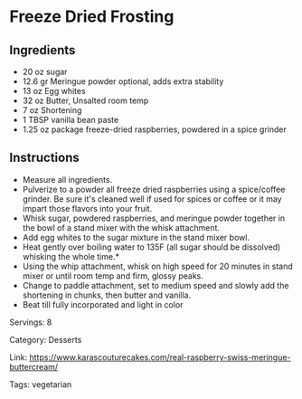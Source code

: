 # Freeze Dried Frosting

## Ingredients

- 20 oz sugar
- 12.6 gr Meringue powder optional, adds extra stability
- 13 oz Egg whites
- 32 oz Butter, Unsalted room temp
- 7 oz Shortening
- 1 TBSP vanilla bean paste
- 1.25 oz package freeze-dried raspberries, powdered in a spice grinder

## Instructions

- Measure all ingredients.
- Pulverize to a powder all freeze dried raspberries using a spice/coffee grinder. Be sure it's cleaned well if used for spices or coffee or it may impart those flavors into your fruit.
- Whisk sugar, powdered raspberries, and meringue powder together in the bowl of a stand mixer with the whisk attachment.
- Add egg whites to the sugar mixture in the stand mixer bowl.
- Heat gently over boiling water to 135F (all sugar should be dissolved) whisking the whole time.*
- Using the whip attachment, whisk on high speed for 20 minutes in stand mixer or until room temp and firm, glossy peaks.
- Change to paddle attachment, set to medium speed and slowly add the shortening in chunks, then butter and vanilla.
- Beat till fully incorporated and light in color

Servings: 8

Category: Desserts

Link: https://www.karascouturecakes.com/real-raspberry-swiss-meringue-buttercream/

Tags: vegetarian

